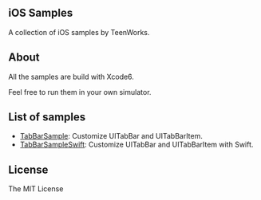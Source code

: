 iOS Samples
---

A collection of iOS samples by TeenWorks.

## About

All the samples are build with Xcode6.

Feel free to run them in your own simulator.

## List of samples

- [TabBarSample](TabBarSample): Customize UITabBar and UITabBarItem.
- [TabBarSampleSwift](TabBarSampleSwift): Customize UITabBar and UITabBarItem with Swift.

## License

The MIT License
